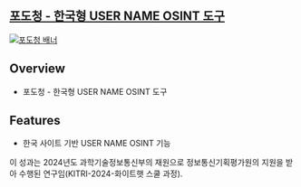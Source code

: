 ## [포도청 - 한국형 USER NAME OSINT 도구]()

[![포도청 배너]()]()

## Overview
- 포도청 - 한국형 USER NAME OSINT 도구

## Features
- 한국 사이트 기반 USER NAME OSINT 기능

이 성과는 2024년도 과학기술정보통신부의 재원으로 정보통신기획평가원의 지원을 받아 수행된 연구임(KITRI-2024-화이트햇 스쿨 과정).
